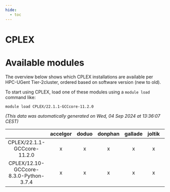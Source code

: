 ```yaml
---
hide:
  - toc
---
```


CPLEX
=====

# Available modules


The overview below shows which CPLEX installations are available per HPC-UGent Tier-2cluster, ordered based on software version (new to old).

To start using CPLEX, load one of these modules using a `module load` command like:

```shell
module load CPLEX/22.1.1-GCCcore-11.2.0
```

*(This data was automatically generated on Wed, 04 Sep 2024 at 13:36:07 CEST)*  

| |accelgor|doduo|donphan|gallade|joltik|shinx|skitty|
| :---: | :---: | :---: | :---: | :---: | :---: | :---: | :---: |
|CPLEX/22.1.1-GCCcore-11.2.0|x|x|x|x|x|-|x|
|CPLEX/12.10-GCCcore-8.3.0-Python-3.7.4|x|x|x|x|x|-|x|
